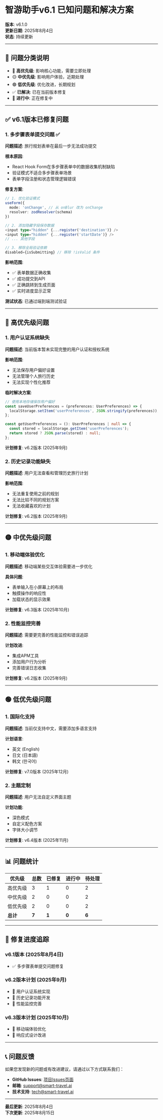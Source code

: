 # 智游助手v6.1 已知问题和解决方案

**版本**: v6.1.0  
**更新日期**: 2025年8月4日  
**状态**: 持续更新  

---

## 🎯 问题分类说明

- 🔴 **高优先级**: 影响核心功能，需要立即处理
- 🟡 **中优先级**: 影响用户体验，近期处理
- 🟢 **低优先级**: 优化改进，长期规划
- ✅ **已解决**: 已在当前版本修复
- 🔄 **进行中**: 正在修复中

---

## ✅ v6.1版本已修复问题

### 1. 多步骤表单提交问题 ✅
**问题描述**: 旅行规划表单在最后一步无法成功提交

**根本原因**:
- React Hook Form在多步骤表单中的数据收集机制缺陷
- 验证模式不适合多步骤表单场景
- 表单字段注册和状态管理逻辑错误

**修复方案**:
```typescript
// 1. 优化验证模式
useForm({
  mode: 'onChange', // 从 onBlur 改为 onChange
  resolver: zodResolver(schema)
})

// 2. 添加隐藏字段保存数据
<input type="hidden" {...register('destination')} />
<input type="hidden" {...register('startDate')} />
// ... 其他字段

// 3. 移除全局验证依赖
disabled={isSubmitting} // 移除 !isValid 条件
```

**影响范围**: 
- ✅ 表单数据正确收集
- ✅ 成功提交到API
- ✅ 正确跳转到生成页面
- ✅ 实时进度显示正常

**测试状态**: 已通过端到端测试验证

---

## 🔴 高优先级问题

### 1. 用户认证系统缺失
**问题描述**: 当前版本暂未实现完整的用户认证和授权系统

**影响范围**:
- 无法保存用户偏好设置
- 无法管理个人旅行历史
- 无法实现个性化推荐

**临时解决方案**:
```typescript
// 使用本地存储保存用户偏好
const saveUserPreferences = (preferences: UserPreferences) => {
  localStorage.setItem('userPreferences', JSON.stringify(preferences));
};

const getUserPreferences = (): UserPreferences | null => {
  const stored = localStorage.getItem('userPreferences');
  return stored ? JSON.parse(stored) : null;
};
```

**计划修复**: v6.2版本 (2025年9月)

### 2. 历史记录功能缺失
**问题描述**: 用户无法查看和管理历史旅行计划

**影响范围**:
- 无法重复使用之前的规划
- 无法比较不同的规划方案
- 无法收藏喜欢的计划

**计划修复**: v6.2版本 (2025年9月)

---

## 🟡 中优先级问题

### 1. 移动端体验优化
**问题描述**: 移动端某些交互体验需要进一步优化

**具体问题**:
- 表单输入在小屏幕上的布局
- 触摸操作的响应性
- 加载状态的显示效果

**计划修复**: v6.3版本 (2025年10月)

### 2. 性能监控完善
**问题描述**: 需要更完善的性能监控和错误追踪

**计划改进**:
- 集成APM工具
- 添加用户行为分析
- 完善错误日志收集

**计划修复**: v6.2版本 (2025年9月)

---

## 🟢 低优先级问题

### 1. 国际化支持
**问题描述**: 当前仅支持中文，需要添加多语言支持

**计划语言**:
- 英文 (English)
- 日文 (日本語)
- 韩文 (한국어)

**计划修复**: v7.0版本 (2025年12月)

### 2. 主题定制
**问题描述**: 用户无法自定义界面主题

**计划功能**:
- 深色模式
- 自定义配色方案
- 字体大小调节

**计划修复**: v6.4版本 (2025年11月)

---

## 📊 问题统计

| 优先级 | 总数 | 已修复 | 进行中 | 待处理 |
|--------|------|--------|--------|--------|
| 高优先级 | 3 | 1 | 0 | 2 |
| 中优先级 | 2 | 0 | 0 | 2 |
| 低优先级 | 2 | 0 | 0 | 2 |
| **总计** | **7** | **1** | **0** | **6** |

---

## 🔄 修复进度追踪

### v6.1版本 (2025年8月4日)
- ✅ 多步骤表单提交问题修复

### v6.2版本计划 (2025年9月)
- 🔄 用户认证系统实现
- 🔄 历史记录功能开发
- 🔄 性能监控完善

### v6.3版本计划 (2025年10月)
- 🔄 移动端体验优化
- 🔄 响应式设计改进

---

## 📞 问题反馈

如果您发现新的问题或有改进建议，请通过以下方式联系我们：

- **GitHub Issues**: [项目Issues页面](https://github.com/your-repo/smart-travel-assistant/issues)
- **邮箱**: support@smart-travel.ai
- **技术支持**: tech@smart-travel.ai

---

**最后更新**: 2025年8月4日  
**下次更新**: 2025年8月15日
